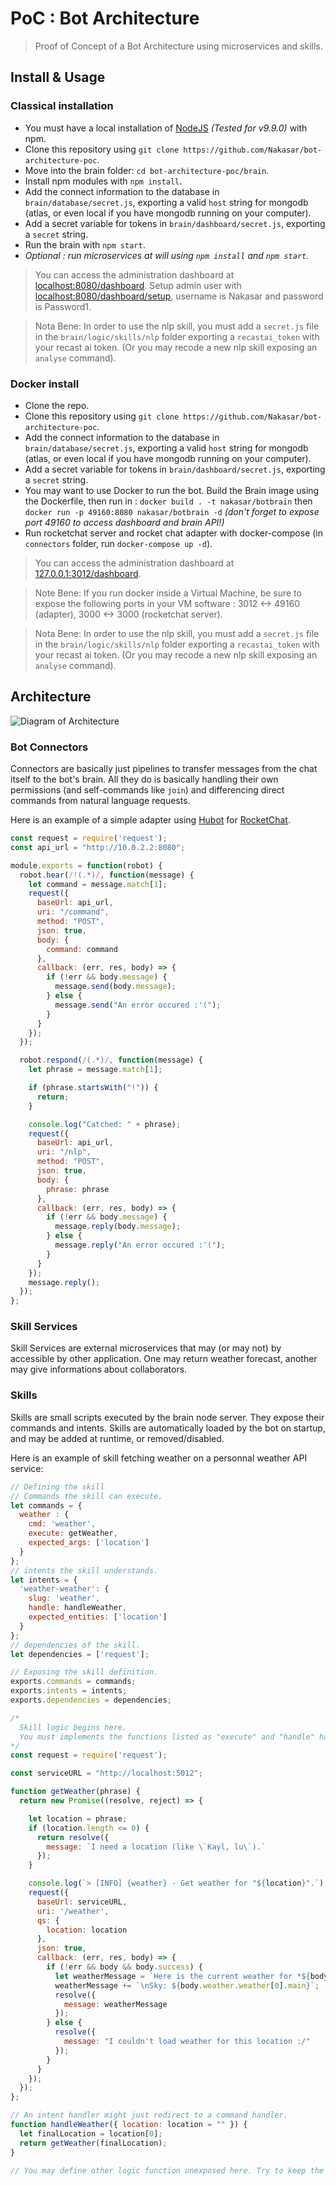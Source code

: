 # PoC : Bot Architecture
> Proof of Concept of a Bot Architecture using microservices and skills.

## Install & Usage
### Classical installation
- You must have a local installation of [NodeJS](https://nodejs.org) _(Tested for v9.9.0)_ with npm.
- Clone this repository using `git clone https://github.com/Nakasar/bot-architecture-poc`.
- Move into the brain folder: `cd bot-architecture-poc/brain`.
- Install npm modules with `npm install`.
- Add the connect information to the database in `brain/database/secret.js`, exporting a valid `host` string for mongodb (atlas, or even local if you have mongodb running on your computer).
- Add a secret variable for tokens in `brain/dashboard/secret.js`, exporting a `secret` string.
- Run the brain with `npm start`.
- _Optional : run microservices at will using `npm install` and `npm start`._

> You can access the administration dashboard at [localhost:8080/dashboard](localhost:8080/dashboard). Setup admin user with [localhost:8080/dashboard/setup](localhost:8080/dashboard/setup), username is Nakasar and password is Password1.

> Nota Bene: In order to use the nlp skill, you must add a `secret.js` file in the `brain/logic/skills/nlp` folder exporting a `recastai_token` with your recast ai token. (Or you may recode a new nlp skill exposing an `analyse` command).

### Docker install
- Clone the repo.
- Clone this repository using `git clone https://github.com/Nakasar/bot-architecture-poc`.
- Add the connect information to the database in `brain/database/secret.js`, exporting a valid `host` string for mongodb (atlas, or even local if you have mongodb running on your computer).
- Add a secret variable for tokens in `brain/dashboard/secret.js`, exporting a `secret` string.
- You may want to use Docker to run the bot. Build the Brain image using the Dockerfile, then run in : `docker build . -t nakasar/botbrain` then `docker run -p 49160:8080 nakasar/botbrain -d` _(don't forget to expose port 49160 to access dashboard and brain API!)_
- Run rocketchat server and rocket chat adapter with docker-compose (in `connectors` folder, run `docker-compose up -d`).

> You can access the administration dashboard at [127.0.0.1:3012/dashboard](127.0.0.1:3012/dashboard).

> Note Bene: If you run docker inside a Virtual Machine, be sure to expose the following ports in your VM software : 3012 <-> 49160 (adapter), 3000 <-> 3000 (rocketchat server).

> Nota Bene: In order to use the nlp skill, you must add a `secret.js` file in the `brain/logic/skills/nlp` folder exporting a `recastai_token` with your recast ai token. (Or you may recode a new nlp skill exposing an `analyse` command).

## Architecture
![Diagram of Architecture](https://github.com/Nakasar/bot-architecture-poc/blob/master/docs/PoC%20Bot%20Architecture%20Diagram.png)

### Bot Connectors
Connectors are basically just pipelines to transfer messages from the chat itself to the bot's brain. All they do is basically handling their own permissions (and self-commands like `join`) and differencing direct commands from natural language requests.

Here is an example of a simple adapter using [Hubot](https://hubot.github.com/) for [RocketChat](https://rocket.chat/).

```javascript
const request = require('request');
const api_url = "http://10.0.2.2:8080";

module.exports = function(robot) {
  robot.hear(/!(.*)/, function(message) {
    let command = message.match[1];
    request({
      baseUrl: api_url,
      uri: "/command",
      method: "POST",
      json: true,
      body: {
        command: command
      },
      callback: (err, res, body) => {
        if (!err && body.message) {
          message.send(body.message);
        } else {
          message.send("An error occured :'(");
        }
      }
    });
  });

  robot.respond(/(.*)/, function(message) {
    let phrase = message.match[1];

    if (phrase.startsWith("!")) {
      return;
    }

    console.log("Catched: " + phrase);
    request({
      baseUrl: api_url,
      uri: "/nlp",
      method: "POST",
      json: true,
      body: {
        phrase: phrase
      },
      callback: (err, res, body) => {
        if (!err && body.message) {
          message.reply(body.message);
        } else {
          message.reply("An error occured :'(");
        }
      }
    });
    message.reply();
  });
};
```

### Skill Services
Skill Services are external microservices that may (or may not) by accessible by other application. One may return weather forecast, another may give informations about collaborators.

### Skills
Skills are small scripts executed by the brain node server. They expose their commands and intents. Skills are automatically loaded by the bot on startup, and may be added at runtime, or removed/disabled.

Here is an example of skill fetching weather on a personnal weather API service:

```javascript
// Defining the skill
// Commands the skill can execute.
let commands = {
  weather : {
    cmd: 'weather',
    execute: getWeather,
    expected_args: ['location']
  }
};
// intents the skill understands.
let intents = {
  'weather-weather': {
    slug: 'weather',
    handle: handleWeather,
    expected_entities: ['location']
  }
};
// dependencies of the skill.
let dependencies = ['request'];

// Exposing the skill definition.
exports.commands = commands;
exports.intents = intents;
exports.dependencies = dependencies;

/*
  Skill logic begins here.
  You must implements the functions listed as "execute" and "handle" handler, or your skill will not load.
*/
const request = require('request');

const serviceURL = "http://localhost:5012";

function getWeather(phrase) {
  return new Promise((resolve, reject) => {

    let location = phrase;
    if (location.length <= 0) {
      return resolve({
        message: `I need a location (like \`Kayl, lu\`).`
      });
    }

    console.log(`> [INFO] {weather} - Get weather for "${location}".`);
    request({
      baseUrl: serviceURL,
      uri: '/weather',
      qs: {
        location: location
      },
      json: true,
      callback: (err, res, body) => {
        if (!err && body && body.success) {
          let weatherMessage = `Here is the current weather for *${body.weather.name}*:`
          weatherMessage += `\nSky: ${body.weather.weather[0].main}`;
          resolve({
            message: weatherMessage
          });
        } else {
          resolve({
            message: "I couldn't load weather for this location :/"
          });
        }
      }
    });
  });
};

// An intent handler might just redirect to a command handler.
function handleWeather({ location: location = "" }) {
  let finalLocation = location[0];
  return getWeather(finalLocation);
}

// You may define other logic function unexposed here. Try to keep the skill code slim.
```
